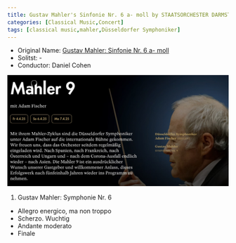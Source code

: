 ```yaml
---
title: Gustav Mahler's Sinfonie Nr. 6 a- moll by STAATSORCHESTER DARMSTADT
categories: [Classical Music,Concert]
tags: [classical music,mahler,Düsseldorfer Symphoniker]
---
```


- Original Name: [Gustav Mahler: Sinfonie Nr. 6 a- moll](https://www.tonhalle.de/veranstaltung/sternzeichen/14262-mahler-9)
- Solitst: -
- Conductor: Daniel Cohen

![Gustav Mahler: Sinfonie Nr. 6 a- moll](mahler9.jpg)

1. Gustav Mahler: Symphonie Nr. 6
 - Allegro energico, ma non troppo
 - Scherzo. Wuchtig
 - Andante moderato
 - Finale
